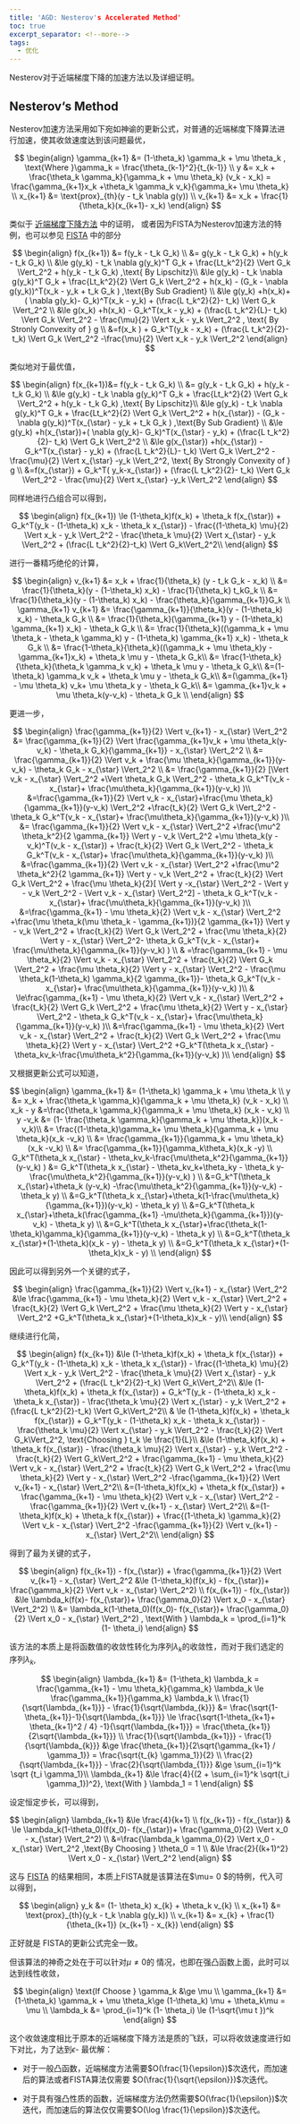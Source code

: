 ```yaml
---
title: 'AGD: Nesterov's Accelerated Method'
toc: true
excerpt_separator: <!--more-->
tags:
  - 优化
---
```


Nesterov对于近端梯度下降的加速方法以及详细证明。



<!--more--> 

## Nesterov‘s Method



Nesterov加速方法采用如下宛如神谕的更新公式，对普通的近端梯度下降算法进行加速，使其收敛速度达到该问题最优，


$$
\begin{align}
\gamma_{k+1} &= (1-\theta_k) \gamma_k + \mu \theta_k , \text{Where }\gamma_k = \frac{\theta_{k-1}^2}{t_{k-1}} \\
y &=  x_k + \frac{\theta_k \gamma_k}{\gamma_k + \mu \theta_k} (v_k - x_k) = \frac{\gamma_{k+1}x_k +\theta_k \gamma_k v_k}{\gamma_k+ \mu \theta_k} \\
x_{k+1} &= \text{prox}_{th}(y - t_k \nabla g(y)) \\
v_{k+1} &= x_k + \frac{1}{\theta_k}(x_{k+1}- x_k)
\end{align}
$$


类似于 [近端梯度下降方法](https://truenobility303.github.io/Sub-Proximal/)  中的证明， 或者因为FISTA为Nesterov加速方法的特例，也可以参见 [FISTA](https://truenobility303.github.io/FISTA/) 中的部分


$$
\begin{align}
f(x_{k+1}) &= f(y_k - t_k G_k) \\
&= g(y_k - t_k G_k) + h(y_k - t_k G_k) \\
&\le g(y_k) - t_k \nabla g(y_k)^T G_k + \frac{Lt_k^2}{2} \Vert G_k \Vert_2^2 + h(y_k - t_k G_k) ,\text{ By Lipschitz}\\ 
&\le  g(y_k) - t_k \nabla g(y_k)^T G_k + \frac{Lt_k^2}{2} \Vert G_k \Vert_2^2  + h(x_k) - (G_k - \nabla g(y_k))^T(x_k - y_k + t_k G_k ) ,\text{By Sub Gradient} \\
&\le g(y_k) +h(x_k)+( \nabla g(y_k)- G_k)^T(x_k - y_k) + (\frac{L t_k^2}{2}- t_k) \Vert G_k \Vert_2^2  \\
&\le g(x_k) +h(x_k) - G_k^T(x_k - y_k) + (\frac{L t_k^2}{L}- t_k) \Vert G_k \Vert_2^2 - \frac{\mu}{2} \Vert x_k - y_k \Vert_2^2 , \text{ By Stronly Convexity of } g \\
&=f(x_k )  + G_k^T(y_k - x_k) + (\frac{L t_k^2}{2}- t_k) \Vert G_k \Vert_2^2 -\frac{\mu}{2} \Vert x_k - y_k \Vert_2^2
\end{align}
$$



类似地对于最优值，



$$
\begin{align}
f(x_{k+1})&= f(y_k - t_k G_k) \\
&= g(y_k - t_k G_k) + h(y_k - t_k G_k) \\
&\le g(y_k) - t_k \nabla g(y_k)^T G_k + \frac{Lt_k^2}{2} \Vert G_k \Vert_2^2 + h(y_k - t_k G_k) ,\text{ By Lipschitz}\\ 
&\le  g(y_k) - t_k \nabla g(y_k)^T G_k + \frac{Lt_k^2}{2} \Vert G_k \Vert_2^2  + h(x_{\star}) - (G_k - \nabla g(y_k))^T(x_{\star} - y_k + t_k G_k ) ,\text{By Sub Gradient} \\
&\le g(y_k) +h(x_{\star})+( \nabla g(y_k)- G_k)^T(x_{\star} - y_k) + (\frac{L t_k^2}{2}- t_k) \Vert G_k \Vert_2^2  \\
&\le g(x_{\star}) +h(x_{\star}) - G_k^T(x_{\star} - y_k) + (\frac{L t_k^2}{L}- t_k) \Vert G_k \Vert_2^2 - \frac{\mu}{2} \Vert x_{\star} -y_k \Vert_2^2, \text{ By Strongly Convexity of } g \\
&=f(x_{\star})  + G_k^T( y_k-x_{\star}) + (\frac{L t_k^2}{2}- t_k) \Vert G_k \Vert_2^2 - \frac{\mu}{2} \Vert x_{\star} -y_k \Vert_2^2
\end{align}
$$



同样地进行凸组合可以得到，


$$
\begin{align}
f(x_{k+1}) \le (1-\theta_k)f(x_k) + \theta_k f(x_{\star}) + G_k^T(y_k - (1-\theta_k) x_k - \theta_k x_{\star}) - \frac{(1-\theta_k) \mu}{2} \Vert   x_k - y_k \Vert_2^2 - \frac{\theta_k \mu}{2} \Vert x_{\star} - y_k \Vert_2^2 + (\frac{L t_k^2}{2}-t_k) \Vert G_k\Vert_2^2\\
\end{align}
$$




进行一番精巧绝伦的计算，


$$
\begin{align}
v_{k+1} &= x_k + \frac{1}{\theta_k} (y - t_k G_k - x_k) \\
&= \frac{1}{\theta_k}(y - (1-\theta_k) x_k) - \frac{1}{\theta_k} t_kG_k \\
&= \frac{1}{\theta_k}(y - (1-\theta_k) x_k) - \frac{\theta_k}{\gamma_{k+1}}G_k \\
\gamma_{k+1} v_{k+1} &= \frac{\gamma_{k+1}}{\theta_k}(y - (1-\theta_k) x_k) - \theta_k G_k \\
&= \frac{1}{\theta_k}(\gamma_{k+1} y - (1-\theta_k) \gamma_{k+1} x_k) - \theta_k G_k \\
&= \frac{1}{\theta_k}((\gamma_k + \mu \theta_k - \theta_k \gamma_k) y - (1-\theta_k) \gamma_{k+1} x_k) - \theta_k G_k \\
&= \frac{1-\theta_k}{\theta_k}((\gamma_k + \mu \theta_k)y - \gamma_{k+1}x_k) + \theta_k \mu y - \theta_k G_k\\
&= \frac{1-\theta_k}{\theta_k}(\theta_k \gamma_k v_k) + \theta_k \mu y - \theta_k G_k\\
&=(1-\theta_k) \gamma_k v_k + \theta_k \mu y - \theta_k G_k\\
&=(\gamma_{k+1} - \mu \theta_k) v_k+ \mu \theta_k y - \theta_k G_k\\
&= \gamma_{k+1}v_k + \mu \theta_k(y-v_k) - \theta_k G_k \\
\end{align}
$$



更进一步，



$$
\begin{align}
\frac{\gamma_{k+1}}{2} \Vert v_{k+1} - x_{\star} \Vert_2^2 &= \frac{\gamma_{k+1}}{2} \Vert \frac{\gamma_{k+1}v_k + \mu \theta_k(y-v_k) - \theta_k G_k}{\gamma_{k+1}} - x_{\star} \Vert_2^2 \\
&= \frac{\gamma_{k+1}}{2} \Vert v_k + \frac{\mu \theta_k}{\gamma_{k+1}}(y-v_k) - \theta_k G_k - x_{\star} \Vert_2^2 \\
&= \frac{\gamma_{k+1}}{2} [\Vert v_k - x_{\star} \Vert_2^2 +\Vert \theta_k G_k \Vert_2^2 - \theta_k G_k^T(v_k - x_{\star}+ \frac{\mu\theta_k}{\gamma_{k+1}}(y-v_k) )\\ 
&=\frac{\gamma_{k+1}}{2} \Vert v_k - x_{\star}+\frac{\mu \theta_k}{\gamma_{k+1}}(y-v_k) \Vert_2^2 +\frac{t_k}{2} \Vert G_k \Vert_2^2 - \theta_k G_k^T(v_k - x_{\star}+ \frac{\mu\theta_k}{\gamma_{k+1}}(y-v_k) )\\
&= \frac{\gamma_{k+1}}{2} \Vert v_k - x_{\star} \Vert_2^2 +\frac{\mu^2 \theta_k^2}{2 \gamma_{k+1}} \Vert y - v_k \Vert_2^2 +\mu \theta_k(y - v_k)^T(v_k - x_{\star}) + \frac{t_k}{2} \Vert G_k \Vert_2^2 - \theta_k G_k^T(v_k - x_{\star}+ \frac{\mu\theta_k}{\gamma_{k+1}}(y-v_k) )\\
&=\frac{\gamma_{k+1}}{2} \Vert v_k - x_{\star} \Vert_2^2 +\frac{\mu^2 \theta_k^2}{2 \gamma_{k+1}} \Vert y - v_k \Vert_2^2 + \frac{t_k}{2} \Vert G_k \Vert_2^2 + \frac{\mu \theta_k}{2}[ \Vert y -x_{\star} \Vert_2^2 - \Vert y - v_k \Vert_2^2 - \Vert v_k - x_{\star} \Vert_2^2] -  \theta_k G_k^T(v_k - x_{\star}+ \frac{\mu\theta_k}{\gamma_{k+1}}(y-v_k) )\\
&=\frac{\gamma_{k+1} - \mu \theta_k}{2} \Vert v_k - x_{\star} \Vert_2^2 +\frac{\mu \theta_k(\mu \theta_k - \gamma_{k+1})}{2 \gamma_{k+1}} \Vert y - v_k \Vert_2^2 + \frac{t_k}{2} \Vert G_k \Vert_2^2 + \frac{\mu \theta_k}{2} \Vert y - x_{\star} \Vert_2^2- \theta_k G_k^T(v_k - x_{\star}+ \frac{\mu\theta_k}{\gamma_{k+1}}(y-v_k) ) \\
& =\frac{\gamma_{k+1} - \mu \theta_k}{2} \Vert v_k - x_{\star} \Vert_2^2 + \frac{t_k}{2} \Vert G_k \Vert_2^2 + \frac{\mu \theta_k}{2} \Vert y - x_{\star} \Vert_2^2 - \frac{\mu \theta_k(1-\theta_k) \gamma_k}{2 \gamma_{k+1}}- \theta_k G_k^T(v_k - x_{\star}+ \frac{\mu\theta_k}{\gamma_{k+1}}(y-v_k) )\\
& \le\frac{\gamma_{k+1} - \mu \theta_k}{2} \Vert v_k - x_{\star} \Vert_2^2 + \frac{t_k}{2} \Vert G_k \Vert_2^2 + \frac{\mu \theta_k}{2} \Vert y - x_{\star} \Vert_2^2 - \theta_k G_k^T(v_k - x_{\star}+ \frac{\mu\theta_k}{\gamma_{k+1}}(y-v_k) )\\
&=\frac{\gamma_{k+1} - \mu \theta_k}{2} \Vert v_k - x_{\star} \Vert_2^2 + \frac{t_k}{2} \Vert G_k \Vert_2^2 + \frac{\mu \theta_k}{2} \Vert y - x_{\star} \Vert_2^2 +G_k^T(\theta_k x_{\star} - \theta_kv_k-\frac{\mu\theta_k^2}{\gamma_{k+1}}(y-v_k) )\\
\end{align}
$$



又根据更新公式可以知道，


$$
\begin{align}
\gamma_{k+1} &= (1-\theta_k) \gamma_k + \mu \theta_k \\
y &=  x_k + \frac{\theta_k \gamma_k}{\gamma_k + \mu \theta_k} (v_k - x_k) \\
x_k - y &=\frac{\theta_k \gamma_k}{\gamma_k + \mu \theta_k} (x_k - v_k)  \\
y -v_k  &= (1- \frac{\theta_k \gamma_k}{\gamma_k + \mu \theta_k})(x_k - v_k)\\
&=  \frac{(1-\theta_k)\gamma_k+ \mu \theta_k}{\gamma_k + \mu \theta_k}(x_k -v_k) \\
&= \frac{\gamma_{k+1}}{\gamma_k + \mu \theta_k}(x_k -v_k) \\
&=  \frac{\gamma_{k+1}}{\gamma_k\theta_k}(x_k -y) \\
G_k^T(\theta_k x_{\star} - \theta_kv_k-\frac{\mu\theta_k^2}{\gamma_{k+1}}(y-v_k) ) &= G_k^T(\theta_k x_{\star} - \theta_kv_k+\theta_ky - \theta_k y-\frac{\mu\theta_k^2}{\gamma_{k+1}}(y-v_k) ) \\
&=G_k^T(\theta_k x_{\star}+\theta_k (y-v_k) -\frac{\mu\theta_k^2}{\gamma_{k+1}}(y-v_k) - \theta_k y) \\
&=G_k^T(\theta_k x_{\star}+\theta_k(1-\frac{\mu\theta_k}{\gamma_{k+1}})(y-v_k) - \theta_k y) \\
&=G_k^T(\theta_k x_{\star}+\theta_k(\frac{\gamma_{k+1} -\mu\theta_k}{\gamma_{k+1}})(y-v_k) - \theta_k y) \\
&=G_k^T(\theta_k x_{\star}+\frac{\theta_k(1-\theta_k)\gamma_k}{\gamma_{k+1}}(y-v_k) - \theta_k y) \\
&=G_k^T(\theta_k x_{\star}+(1-\theta_k)(x_k - y) - \theta_k y) \\
&=G_k^T(\theta_k x_{\star}+(1-\theta_k)x_k -  y) \\
\end{align}
$$




因此可以得到另外一个关键的式子，


$$
\begin{align}
\frac{\gamma_{k+1}}{2} \Vert v_{k+1} - x_{\star} \Vert_2^2  &\le \frac{\gamma_{k+1} - \mu \theta_k}{2} \Vert v_k - x_{\star} \Vert_2^2 + \frac{t_k}{2} \Vert G_k \Vert_2^2 + \frac{\mu \theta_k}{2} \Vert y - x_{\star} \Vert_2^2 +G_k^T(\theta_k x_{\star}+(1-\theta_k)x_k -  y)\\
\end{align}
$$


继续进行化简，


$$
\begin{align}
f(x_{k+1}) &\le (1-\theta_k)f(x_k) + \theta_k f(x_{\star}) + G_k^T(y_k - (1-\theta_k) x_k - \theta_k x_{\star}) - \frac{(1-\theta_k) \mu}{2} \Vert   x_k - y_k \Vert_2^2 - \frac{\theta_k \mu}{2} \Vert x_{\star} - y_k \Vert_2^2 + (\frac{L t_k^2}{2}-t_k) \Vert G_k\Vert_2^2\\ 
&\le (1-\theta_k)f(x_k) + \theta_k f(x_{\star}) + G_k^T(y_k - (1-\theta_k) x_k - \theta_k x_{\star}) - \frac{\theta_k \mu}{2} \Vert x_{\star} - y_k \Vert_2^2 + (\frac{L t_k^2}{2}-t_k) \Vert G_k\Vert_2^2\\ 
& \le (1-\theta_k)f(x_k) + \theta_k f(x_{\star}) + G_k^T(y_k - (1-\theta_k) x_k - \theta_k x_{\star}) - \frac{\theta_k \mu}{2} \Vert x_{\star} - y_k \Vert_2^2 - \frac{t_k}{2} \Vert G_k\Vert_2^2, \text{Choosing } t_k \le \frac{1}{L}\\ 
&\le  (1-\theta_k)f(x_k) + \theta_k f(x_{\star}) - \frac{\theta_k \mu}{2} \Vert x_{\star} - y_k \Vert_2^2 - \frac{t_k}{2} \Vert G_k\Vert_2^2 +  \frac{\gamma_{k+1} - \mu \theta_k}{2} \Vert v_k - x_{\star} \Vert_2^2 + \frac{t_k}{2} \Vert G_k \Vert_2^2 + \frac{\mu \theta_k}{2} \Vert y - x_{\star} \Vert_2^2 -\frac{\gamma_{k+1}}{2} \Vert v_{k+1} - x_{\star} \Vert_2^2\\
&=(1-\theta_k)f(x_k) + \theta_k f(x_{\star})  +  \frac{\gamma_{k+1} - \mu \theta_k}{2} \Vert v_k - x_{\star} \Vert_2^2 -\frac{\gamma_{k+1}}{2} \Vert v_{k+1} - x_{\star} \Vert_2^2\\
&=(1-\theta_k)f(x_k) + \theta_k f(x_{\star})  +  \frac{(1-\theta_k) \gamma_k}{2} \Vert v_k - x_{\star} \Vert_2^2 -\frac{\gamma_{k+1}}{2} \Vert v_{k+1} - x_{\star} \Vert_2^2\\
\end{align}
$$




得到了最为关键的式子，


$$
\begin{align}
f(x_{k+1}) - f(x_{\star}) + \frac{\gamma_{k+1}}{2} \Vert v_{k+1} - x_{\star} \Vert_2^2 &\le (1-\theta_k)(f(x_k) - f(x_{\star})+ \frac{\gamma_k}{2} \Vert v_k - x_{\star} \Vert_2^2) \\
f(x_{k+1}) - f(x_{\star}) &\le \lambda_k(f(x)- f(x_{\star})+ \frac{\gamma_0}{2} \Vert x_0  - x_{\star} \Vert_2^2)  \\
&= \lambda_k(1-\theta_0)(f(x_0)- f(x_{\star})+ \frac{\gamma_0}{2} \Vert x_0  - x_{\star} \Vert_2^2) ,
\text{With } \lambda_k = \prod_{i=1}^k (1- \theta_i)
\end{align}
$$



该方法的本质上是将函数值的收敛性转化为序列$\lambda_k$的收敛性，而对于我们选定的序列$\lambda_k$, 

$$
\begin{align}
\lambda_{k+1} &= (1-\theta_k) \lambda_k = \frac{\gamma_{k+1} - \mu \theta_k}{\gamma_k} \lambda_k \le \frac{\gamma_{k+1}}{\gamma_k} \lambda_k \\
\frac{1}{\sqrt{\lambda_{k+1}}} -  \frac{1}{\sqrt{\lambda_{k}}} &= \frac{\sqrt{1-\theta_{k+1}}-1}{\sqrt{\lambda_{k+1}}}  \le \frac{\sqrt{1-\theta_{k+1}+ \theta_{k+1}^2 / 4} -1}{\sqrt{\lambda_{k+1}}}  = \frac{\theta_{k+1}}{2\sqrt{\lambda_{k+1}}}  \\
\frac{1}{\sqrt{\lambda_{k+1}}} -  \frac{1}{\sqrt{\lambda_{k}}} &\ge \frac{\theta_{k+1}}{2\sqrt{\gamma_{k+1} / \gamma_1}} = \frac{\sqrt{t_{k} \gamma_1}}{2} \\
\frac{2}{\sqrt{\lambda_{k+1}}} -  \frac{2}{\sqrt{\lambda_{1}}} &\ge  \sum_{i=1}^k \sqrt {t_i \gamma_1}\\
\lambda_{k+1} &\le \frac{4}{(2 + \sum_{i=1}^k \sqrt{t_i \gamma_1})^2}, \text{With } \lambda_1 = 1
\end{align}
$$





设定恒定步长，可以得到，


$$
\begin{align}
\lambda_{k+1} &\le \frac{4}{k+1} \\
f(x_{k+1}) - f(x_{\star}) & \le \lambda_k(1-\theta_0)(f(x_0)- f(x_{\star})+ \frac{\gamma_0}{2} \Vert x_0  - x_{\star} \Vert_2^2) \\
&=\frac{\lambda_k \gamma_0}{2} \Vert x_0 - x_{\star} \Vert_2^2 ,\text{By Choosing } \theta_0 = 1 \\
&\le \frac{2}{(k+1)^2} \Vert x_0 - x_{\star} \Vert_2^2
\end{align}
$$


这与 [FISTA](https://truenobility303.github.io/FISTA/)  的结果相同，本质上FISTA就是该算法在$\mu= 0 $的特例，代入可以得到，


$$
\begin{align}
y_k &= (1- \theta_k) x_{k} + \theta_k v_{k} \\
x_{k+1} &= \text{prox}_{th}(y_k - t_k \nabla g(y_k)) \\
v_{k+1} &= x_{k} + \frac{1}{\theta_{k+1}} (x_{k+1} - x_{k})
\end{align}
$$


正好就是 FISTA的更新公式完全一致。



但该算法的神奇之处在于可以针对$\mu \ne  0$的 情况，也即在强凸函数上面，此时可以达到线性收敛，


$$
\begin{align}
\text{If Choose } \gamma_k &\ge \mu \\
\gamma_{k+1} &= (1-\theta_k) \gamma_k + \mu \theta_k\ge (1-\theta_k) \mu + \theta_k\mu = \mu \\ 
\lambda_k &= \prod_{i=1}^k (1- \theta_i) \le (1-\sqrt{\mu t })^k
\end{align}
$$


这个收敛速度相比于原本的近端梯度下降方法是质的飞跃，可以将收敛速度进行如下对比，为了达到$\epsilon$- 最优解：

* 对于一般凸函数，近端梯度方法需要$O(\frac{1}{\epsilon})$次迭代，而加速后的算法或者FISTA算法仅需要 $O(\frac{1}{\sqrt{\epsilon}})$次迭代。

* 对于具有强凸性质的函数，近端梯度方法仍然需要$O(\frac{1}{\epsilon})$次迭代，而加速后的算法仅仅需要$O(\log \frac{1}{\epsilon})$次迭代。
